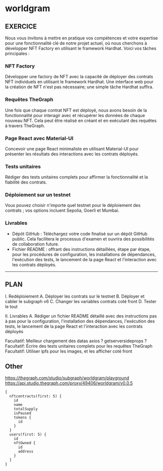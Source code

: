 # worldgram
## EXERCICE
Nous vous invitons à mettre en pratique vos compétences et votre expertise pour une fonctionnalité clé de notre projet actuel, où nous cherchons à développer NFT Factory en utilisant le framework Hardhat.
Voici vos tâches principales :
### NFT Factory
Développer une factory de NFT avec la capacité de déployer des contrats NFT individuels en utilisant le framework Hardhat. Une interface web pour la création de NFT n'est pas nécessaire; une simple tâche Hardhat suffira.

### Requêtes TheGraph
Une fois que chaque contrat NFT est déployé, nous avons besoin de la fonctionnalité pour interagir avec et récupérer les données de chaque nouveau NFT. Cela peut être réalisé en créant et en exécutant des requêtes à travers TheGraph.

### Page React avec Material-UI
Concevoir une page React minimaliste en utilisant Material-UI pour présenter les résultats des interactions avec les contrats déployés.

### Tests unitaires
Rédiger des tests unitaires complets pour affirmer la fonctionnalité et la fiabilité des contrats.

### Déploiement sur un testnet
Vous pouvez choisir n'importe quel testnet pour le déploiement des contrats ; vos options incluent Sepolia, Goerli et Mumbai.

### Livrables
* Dépôt GitHub : Téléchargez votre code finalisé sur un dépôt GitHub public. Cela facilitera le processus d'examen et ouvrira des possibilités de collaboration future.
* Fichier README : offrant des instructions détaillées, étape par étape, pour les procédures de configuration, les installations de dépendances, l'exécution des tests, le lancement de la page React et l'interaction avec les contrats déployés.

*********************************************************************************

## PLAN
I. Redéploiement
    A. Déployer les contrats sur le testnet
    B. Déployer et cabler le subgraph v6
    C. Changer les variables contrats coté front
    D. Tester le tout

II. Livrables
    A. Rédiger un fichier README détaillé avec des instructions pas à pas pour la configuration, l'installation des dépendances, l'exécution des tests, le lancement de la page React et l'interaction avec les contrats déployés

Facultatif: Meilleur chargement des datas axios ? getserversideprops ?
Facultatif: Écrire des tests unitaires complets pour les requêtes TheGraph
Facultatif: Utiliser ipfs pour les images, et les afficher coté front

## Other
https://thegraph.com/studio/subgraph/worldgram/playground  
https://api.studio.thegraph.com/proxy/49406/worldgram/v0.0.5  

```
{
  nftcontracts(first: 5) {
    id  
    name
    totalSupply
    isPaused
    tokens {
      id
    }
  }
  users(first: 5) {
    id
    nftOwned {
      id
      address
    }
  }
}
```